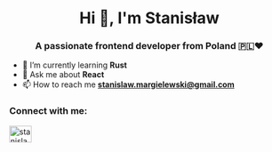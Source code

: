 <h1 align="center">Hi 👋, I'm Stanisław</h1>
<h3 align="center">A passionate frontend developer from Poland 🇵🇱♥️</h3>

- 🌱 I’m currently learning **Rust** 
- 💬 Ask me about **React** 
- 📫 How to reach me **stanislaw.margielewski@gmail.com**

<h3 align="left">Connect with me:</h3>
<p align="left">
  <a href="https://linkedin.com/in/stanislaw-margielewski" target="blank"
    ><img
      align="center"
      src="https://raw.githubusercontent.com/rahuldkjain/github-profile-readme-generator/master/src/images/icons/Social/linked-in-alt.svg"
      alt="stanislaw-margielewski"
      height="30"
      width="40"
  /></a>
</p>
